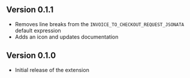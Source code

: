 ## Version 0.1.1
- Removes line breaks from the `INVOICE_TO_CHECKOUT_REQUEST_JSONATA` default expression
- Adds an icon and updates documentation

## Version 0.1.0
- Initial release of the extension
